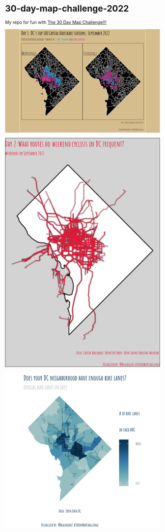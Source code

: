 # 30-day-map-challenge-2022

My repo for fun with [The 30 Day Map Challenge!!!](https://30daymapchallenge.com/)

![plot](https://github.com/DABrianC/30-day-map-challenge-2022-/blob/main/Day%201/DC%20bike%20commuters.png) 

![plot](https://github.com/DABrianC/30-day-map-challenge-2022-/blob/main/Day%202/cycle%20routes.png)

![plot](https://github.com/DABrianC/30-day-map-challenge-2022-/blob/main/Day%203/cycle%20routes%20by%20ANC.png)

